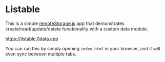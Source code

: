 # Listable

This is a simple [remoteStorage.js](https://remotestorage.io/rs.js/docs/) app that demonstrates create/read/update/delete functionality with a custom data module.

https://listable.0data.app

You can run this by simply opening `index.html` in your browser, and it will even sync between multiple tabs.
